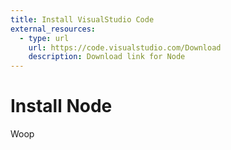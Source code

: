 ```yaml
---
title: Install VisualStudio Code
external_resources:
  - type: url
    url: https://code.visualstudio.com/Download
    description: Download link for Node
---
```

# Install Node

Woop